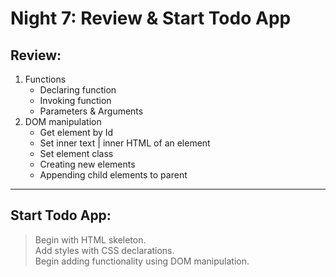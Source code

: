 # Night 7: Review & Start Todo App

## Review:

1.  Functions
    - Declaring function
    - Invoking function
    - Parameters & Arguments
2.  DOM manipulation
    - Get element by Id
    - Set inner text | inner HTML of an element
    - Set element class
    - Creating new elements
    - Appending child elements to parent

---

## Start Todo App:

> Begin with HTML skeleton.  
> Add styles with CSS declarations.  
> Begin adding functionality using DOM manipulation.
